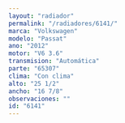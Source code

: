 ```yaml
---
layout: "radiador"
permalink: "/radiadores/6141/"
marca: "Volkswagen"
modelo: "Passat"
ano: "2012"
motor: "V6 3.6"
transmision: "Automática"
parte: "65307"
clima: "Con clima"
alto: "25 1/2"
ancho: "16 7/8"
observaciones: ""
id: "6141"
---
```


